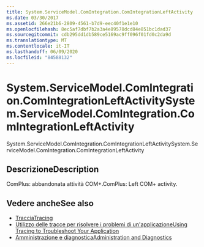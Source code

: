 ```yaml
---
title: System.ServiceModel.ComIntegration.ComIntegrationLeftActivity
ms.date: 03/30/2017
ms.assetid: 266e21b6-2809-4561-b7d9-eec40f1e1e10
ms.openlocfilehash: 8ec5af7dbf7b2a3a4e89578dcd84e851bc1dad37
ms.sourcegitcommit: cdb295dd1db589ce5169ac9ff096f01fd0c2da9d
ms.translationtype: MT
ms.contentlocale: it-IT
ms.lasthandoff: 06/09/2020
ms.locfileid: "84588132"
---
```

# <a name="systemservicemodelcomintegrationcomintegrationleftactivity"></a><span data-ttu-id="c0fc5-102">System.ServiceModel.ComIntegration.ComIntegrationLeftActivity</span><span class="sxs-lookup"><span data-stu-id="c0fc5-102">System.ServiceModel.ComIntegration.ComIntegrationLeftActivity</span></span>
<span data-ttu-id="c0fc5-103">System.ServiceModel.ComIntegration.ComIntegrationLeftActivity</span><span class="sxs-lookup"><span data-stu-id="c0fc5-103">System.ServiceModel.ComIntegration.ComIntegrationLeftActivity</span></span>  
  
## <a name="description"></a><span data-ttu-id="c0fc5-104">Descrizione</span><span class="sxs-lookup"><span data-stu-id="c0fc5-104">Description</span></span>  
 <span data-ttu-id="c0fc5-105">ComPlus: abbandonata attività COM+.</span><span class="sxs-lookup"><span data-stu-id="c0fc5-105">ComPlus: Left COM+ activity.</span></span>  
  
## <a name="see-also"></a><span data-ttu-id="c0fc5-106">Vedere anche</span><span class="sxs-lookup"><span data-stu-id="c0fc5-106">See also</span></span>

- [<span data-ttu-id="c0fc5-107">Traccia</span><span class="sxs-lookup"><span data-stu-id="c0fc5-107">Tracing</span></span>](index.md)
- [<span data-ttu-id="c0fc5-108">Utilizzo delle tracce per risolvere i problemi di un'applicazione</span><span class="sxs-lookup"><span data-stu-id="c0fc5-108">Using Tracing to Troubleshoot Your Application</span></span>](using-tracing-to-troubleshoot-your-application.md)
- [<span data-ttu-id="c0fc5-109">Amministrazione e diagnostica</span><span class="sxs-lookup"><span data-stu-id="c0fc5-109">Administration and Diagnostics</span></span>](../index.md)
